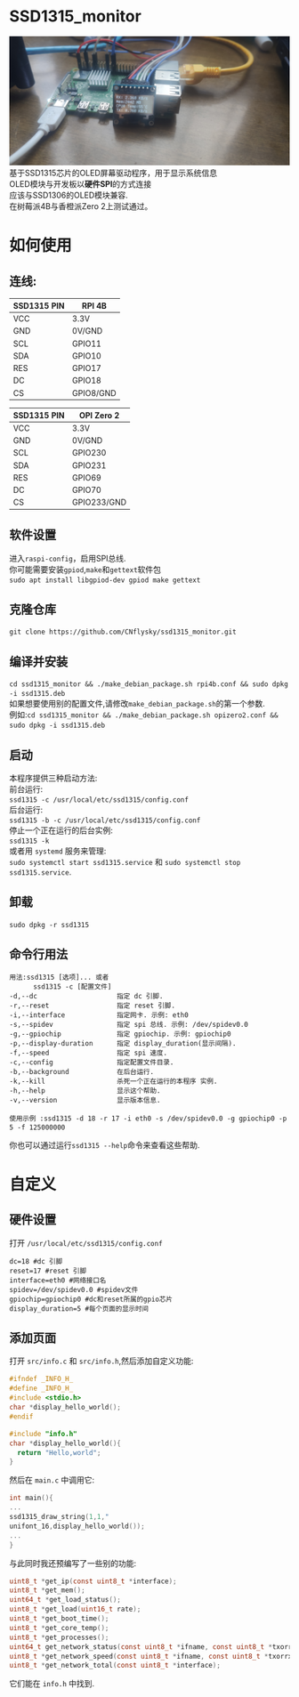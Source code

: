 # SSD1315_monitor
![demo](https://github.com/CNflysky/ssd1315_monitor/blob/30b27b2acf07eabf27873023a94d65e6d676ec41/IMG_20210726_133237_1.jpg)  
基于SSD1315芯片的OLED屏幕驱动程序，用于显示系统信息  
OLED模块与开发板以**硬件SPI**的方式连接  
应该与SSD1306的OLED模块兼容.  
在树莓派4B与香橙派Zero 2上测试通过。  
# 如何使用  
## 连线:  
| SSD1315 PIN | RPI 4B |
| - | - |
| VCC | 3.3V |
| GND | 0V/GND |
| SCL | GPIO11 |
| SDA | GPIO10 |
| RES | GPIO17 |
| DC | GPIO18 |
| CS | GPIO8/GND |

| SSD1315 PIN | OPI Zero 2 |
| - | - |
| VCC | 3.3V |
| GND | 0V/GND |
| SCL | GPIO230 |
| SDA | GPIO231 |
| RES | GPIO69 |
| DC | GPIO70 |
| CS | GPIO233/GND |
## 软件设置  
进入`raspi-config`，启用SPI总线.  
你可能需要安装`gpiod`,`make`和`gettext`软件包  
`sudo apt install libgpiod-dev gpiod make gettext`  
## 克隆仓库  
`git clone https://github.com/CNflysky/ssd1315_monitor.git`  
## 编译并安装
`cd ssd1315_monitor && ./make_debian_package.sh rpi4b.conf && sudo dpkg -i ssd1315.deb`  
如果想要使用别的配置文件,请修改`make_debian_package.sh`的第一个参数.  
例如:`cd ssd1315_monitor && ./make_debian_package.sh opizero2.conf && sudo dpkg -i ssd1315.deb`  
## 启动
本程序提供三种启动方法:  
前台运行:  
`ssd1315 -c /usr/local/etc/ssd1315/config.conf`  
后台运行:  
`ssd1315 -b -c /usr/local/etc/ssd1315/config.conf`  
停止一个正在运行的后台实例:  
`ssd1315 -k`  
或者用 `systemd` 服务来管理:  
`sudo systemctl start ssd1315.service` 和 `sudo systemctl stop ssd1315.service`.  
## 卸载
`sudo dpkg -r ssd1315`  
## 命令行用法  
```
用法:ssd1315 [选项]... 或者
      ssd1315 -c [配置文件]
-d,--dc                    指定 dc 引脚.
-r,--reset                 指定 reset 引脚.
-i,--interface             指定网卡. 示例: eth0
-s,--spidev                指定 spi 总线. 示例: /dev/spidev0.0
-g,--gpiochip              指定 gpiochip. 示例: gpiochip0
-p,--display-duration      指定 display_duration(显示间隔).
-f,--speed                 指定 spi 速度.
-c,--config                指定配置文件目录.
-b,--background            在后台运行.
-k,--kill                  杀死一个正在运行的本程序 实例.
-h,--help                  显示这个帮助.
-v,--version               显示版本信息.

使用示例 :ssd1315 -d 18 -r 17 -i eth0 -s /dev/spidev0.0 -g gpiochip0 -p 5 -f 125000000
```
你也可以通过运行`ssd1315 --help`命令来查看这些帮助.

# 自定义  
## 硬件设置
打开 `/usr/local/etc/ssd1315/config.conf`
```text
dc=18 #dc 引脚
reset=17 #reset 引脚
interface=eth0 #网络接口名
spidev=/dev/spidev0.0 #spidev文件
gpiochip=gpiochip0 #dc和reset所属的gpio芯片
display_duration=5 #每个页面的显示时间
```
## 添加页面  
打开 `src/info.c` 和 `src/info.h`,然后添加自定义功能:
```c
#ifndef _INFO_H_
#define _INFO_H_
#include <stdio.h>
char *display_hello_world();
#endif
```

```c
#include "info.h"
char *display_hello_world(){
  return "Hello,world";
}
```
然后在 `main.c` 中调用它:
```c
int main(){
...
ssd1315_draw_string(1,1,"
unifont_16,display_hello_world());
...
}
```
与此同时我还预编写了一些别的功能:
```c
uint8_t *get_ip(const uint8_t *interface);
uint8_t *get_mem();
uint64_t *get_load_status();
uint8_t *get_load(uint16_t rate);
uint8_t *get_boot_time();
uint8_t *get_core_temp();
uint8_t *get_processes();
uint64_t get_network_status(const uint8_t *ifname, const uint8_t *txorrx);
uint8_t *get_network_speed(const uint8_t *ifname, const uint8_t *txorrx, uint16_t rate);
uint8_t *get_network_total(const uint8_t *interface);
```
它们能在 `info.h` 中找到.

